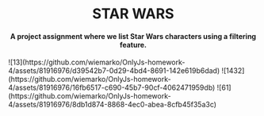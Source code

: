 <h1 align="center"> STAR WARS </h1>

<h4 align="center">A project assignment where we list Star Wars characters using a filtering feature.</h4>
![13](https://github.com/wiemarko/OnlyJs-homework-4/assets/81916976/d39542b7-0d29-4bd4-8691-142e619b6dad)
![1432](https://github.com/wiemarko/OnlyJs-homework-4/assets/81916976/16fb6517-c690-45b7-90cf-4062471959db)
![61](https://github.com/wiemarko/OnlyJs-homework-4/assets/81916976/8db1d874-8868-4ec0-abea-8cfb45f35a3c)


